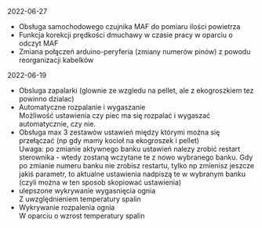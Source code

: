 
2022-06-27

* Obsługa samochodowego czujnika MAF do pomiaru ilości powietrza
* Funkcja korekcji prędkości dmuchawy w czasie pracy w oparciu o odczyt MAF
* Zmiana połączeń arduino-peryferia (zmiany numerów pinów) z powodu reorganizacji kabelków

2022-06-19

* Obsluga zapalarki (glownie ze wzgledu na pellet, ale z ekogroszkiem tez powinno dzialac)
* Automatyczne rozpalanie i wygaszanie <br>Możliwość ustawienia czy piec ma się rozpalać i wygaszać automatycznie, czy nie.
* Obsługa max 3 zestawów ustawień między którymi można się przełączać (np gdy mamy kocioł na ekogroszek i pellet)<br> Uwaga: po zmianie aktywnego banku ustawień nalezy zrobić restart sterownika - wtedy zostaną wczytane te z nowo wybranego banku. Gdy po zmianie numeru banku nie zrobisz restartu, tylko np zmienisz jeszcze jakiś parametr, to aktualne ustawienia nadpiszą te w wybranym banku (czyli można w ten sposob skopiować ustawienia)
* ulepszone wykrywanie wygasnięcia ognia<br>Z uwzględnieniem temperatury spalin
* Wykrywanie rozpalenia ognia<br>W oparciu o wzrost temperatury spalin

